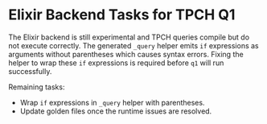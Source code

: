 # Elixir Backend Tasks for TPCH Q1

The Elixir backend is still experimental and TPCH queries compile but do not
execute correctly. The generated `_query` helper emits `if` expressions as
arguments without parentheses which causes syntax errors. Fixing the helper to
wrap these `if` expressions is required before `q1` will run successfully.

Remaining tasks:

- Wrap `if` expressions in `_query` helper with parentheses.
- Update golden files once the runtime issues are resolved.

